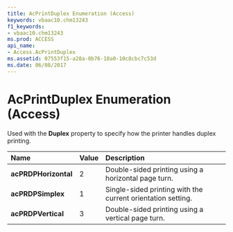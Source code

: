 ```yaml
---
title: AcPrintDuplex Enumeration (Access)
keywords: vbaac10.chm13243
f1_keywords:
- vbaac10.chm13243
ms.prod: ACCESS
api_name:
- Access.AcPrintDuplex
ms.assetid: 07553f15-a28a-0b76-18a0-10c8cbc7c53d
ms.date: 06/08/2017
---
```



# AcPrintDuplex Enumeration (Access)

Used with the  **Duplex** property to specify how the printer handles duplex printing.



|**Name**|**Value**|**Description**|
|:-----|:-----|:-----|
|**acPRDPHorizontal**|2|Double-sided printing using a horizontal page turn.|
|**acPRDPSimplex**|1|Single-sided printing with the current orientation setting.|
|**acPRDPVertical**|3|Double-sided printing using a vertical page turn.|

